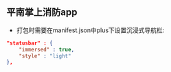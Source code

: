 
## 平南掌上消防app
- 打包时需要在manifest.json中plus下设置沉浸式导航栏: 
``` json
"statusbar" : {
    "immersed" : true,
    "style" : "light"
},
```


